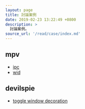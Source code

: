 ```yaml
---
layout: page
title: 討論案例
date: 2019-02-23 13:22:49 +0800
description: >
  討論案例。
source_url: '/read/case/index.md'
---
```



## mpv

* [ipc](/note-ubuntu-18.04/read/case/mpv/ipc.html)
* [wid](/note-ubuntu-18.04/read/case/mpv/wid.html)


## devilspie

* [toggle window decoration](/note-ubuntu-18.04/read/case/devilspie/toggle-window-decoration.html)
